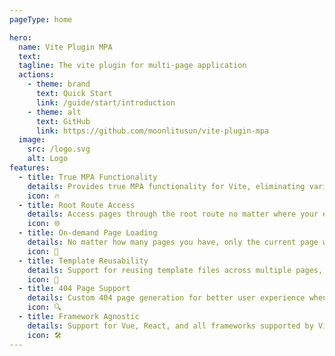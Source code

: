 ```yaml
---
pageType: home

hero:
  name: Vite Plugin MPA
  text: 
  tagline: The vite plugin for multi-page application
  actions:
    - theme: brand
      text: Quick Start
      link: /guide/start/introduction
    - theme: alt
      text: GitHub
      link: https://github.com/moonlitusun/vite-plugin-mpa
  image:
    src: /logo.svg
    alt: Logo
features:
  - title: True MPA Functionality
    details: Provides true MPA functionality for Vite, eliminating various limitations of Vite MP.
    icon: 🔥
  - title: Root Route Access
    details: Access pages through the root route no matter where your entry/template files are located, perfect for embedded page development.
    icon: 🌐
  - title: On-demand Page Loading
    details: No matter how many pages you have, only the current page will be loaded, ensuring optimal performance.
    icon: 🚀
  - title: Template Reusability
    details: Support for reusing template files across multiple pages, reducing duplication and improving maintainability.
    icon: 📄
  - title: 404 Page Support
    details: Custom 404 page generation for better user experience when accessing non-existent pages.
    icon: 🔍
  - title: Framework Agnostic
    details: Support for Vue, React, and all frameworks supported by Vite, giving you complete flexibility.
    icon: 🛠️
---
```

